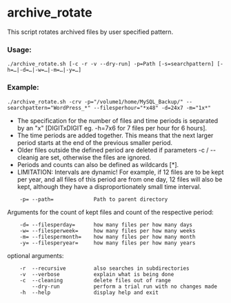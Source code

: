 # archive_rotate

This script rotates archived files by user specified pattern.

### Usage: 

``./archive_rotate.sh [-c -r -v --dry-run] -p=Path [-s=searchpattern] [-h=…|-d=…|-w=…|-m=…|-y=…] ``

### Example:

``./archive_rotate.sh -crv -p="/volume1/home/MySQL_Backup/" --searchpattern="WordPress_*" --filesperhour="*x48" -d=24x7 -m="1x*" ``


- The specification for the number of files and time periods is separated 
  by an "x" [DIGITxDIGIT eg. -h=7x6 for 7 files per hour for 6 hours].
- The time periods are added together. This means that the next larger 
  period starts at the end of the previous smaller period.
- Older files outside the defined period are deleted if parameters 
  -c / --cleanig are set, otherwise the files are ignored.
- Periods and counts can also be defined as wildcards [*].
- LIMITATION: Intervals are dynamic! 
  For example, if 12 files are to be kept per year, and all files 
  of this period are from one day, 12 files will also be kept, 
  although they have a disproportionately small time interval.

```    -p= --path=             Path to parent directory```

Arguments for the count of kept files and count of the respective period:

```    -h= --filesperhour=     how many files per how many hours [eg. 60x24 means: 24 hours with 60 files each]
    -d= --filesperday=      how many files per how many days
    -w= --filesperweek=     how many files per how many weeks
    -m= --filespermonth=    how many files per how many month
    -y= --filesperyear=     how many files per how many years 
```


optional arguments:


```    -s= --searchpattern=    only files who match pattern are proceeded 
    -r  --recursive         also searches in subdirectories
    -v  --verbose           explain what is being done
    -c  --cleaning          delete files out of range
        --dry-run           perform a trial run with no changes made
    -h  --help              display help and exit
```